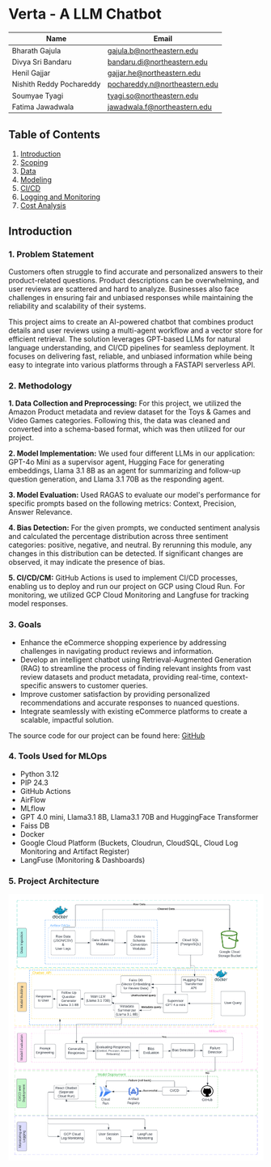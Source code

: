# Verta - A LLM Chatbot

| Name          | Email           |
|---------------|-----------------|
| Bharath Gajula | gajula.b@northeastern.edu |
| Divya Sri Bandaru | bandaru.di@northeastern.edu |
| Henil Gajjar | gajjar.he@northeastern.edu |
| Nishith Reddy Pochareddy | pochareddy.n@northeastern.edu |
| Soumyae Tyagi | tyagi.so@northeastern.edu |
| Fatima Jawadwala | jawadwala.f@northeastern.edu |

## Table of Contents
1. [Introduction](../project/1-introduction.md)
2. [Scoping](../project/2-scoping.md)
3. [Data](../project/3-data.md)
4. [Modeling](../project/4-modelling.md)
5. [CI/CD](../project/5-ci_cd.md)
6. [Logging and Monitoring](../project/6-logging.md)
7. [Cost Analysis](../project/7-cost_analysis.md)

## Introduction
### 1. Problem Statement
Customers often struggle to find accurate and personalized answers to their product-related questions. Product descriptions can be overwhelming, and user reviews are scattered and hard to analyze. Businesses also face challenges in ensuring fair and unbiased responses while maintaining the reliability and scalability of their systems.

This project aims to create an AI-powered chatbot that combines product details and user reviews using a multi-agent workflow and a vector store for efficient retrieval. The solution leverages GPT-based LLMs for natural language understanding, and CI/CD pipelines for seamless deployment. It focuses on delivering fast, reliable, and unbiased information while being easy to integrate into various platforms through a FASTAPI serverless API.

### 2. Methodology
**1. Data Collection and Preprocessing:** For this project, we utilized the Amazon Product metadata and review dataset for the Toys & Games and Video Games categories. Following this, the data was cleaned and converted into a schema-based format, which was then utilized for our project.

**2. Model Implementation:**  We used four different LLMs in our application: GPT-4o Mini as a supervisor agent, Hugging Face for generating embeddings, Llama 3.1 8B as an agent for summarizing and follow-up question generation, and Llama 3.1 70B as the responding agent.

**3. Model Evaluation:** Used RAGAS to evaluate our model's performance for specific prompts based on the following metrics: Context, Precision, Answer Relevance.

**4. Bias Detection:** For the given prompts, we conducted sentiment analysis and calculated the percentage distribution across three sentiment categories: positive, negative, and neutral. By rerunning this module, any changes in this distribution can be detected. If significant changes are observed, it may indicate the presence of bias.

**5. CI/CD/CM:** GitHub Actions is used to implement CI/CD processes, enabling us to deploy and run our project on GCP using Cloud Run. For monitoring, we utilized GCP Cloud Monitoring and Langfuse for tracking model responses.

### 3. Goals
* Enhance the eCommerce shopping experience by addressing challenges in navigating product reviews and information.
 
* Develop an intelligent chatbot using Retrieval-Augmented Generation (RAG) to streamline the process of finding relevant insights from vast review datasets and product metadata, providing real-time, context-specific answers to customer queries.
 
* Improve customer satisfaction by providing personalized recommendations and accurate responses to nuanced questions.
 
* Integrate seamlessly with existing eCommerce platforms to create a scalable, impactful solution.

The source code for our project can be found here:  [GitHub](https://github.com/eCom-dev5/eCom-Chatbot)

### 4. Tools Used for MLOps

* Python 3.12
* PIP 24.3
* GitHub Actions
* AirFlow
* MLflow
* GPT 4.0 mini, Llama3.1 8B, Llama3.1 70B and HuggingFace Transformer
* Faiss DB
* Docker
* Google Cloud Platform (Buckets, Cloudrun, CloudSQL, Cloud Log Monitoring and Artifact Register)
* LangFuse (Monitoring & Dashboards)

### 5. Project Architecture

![Project Achitecture](../images/0.png)